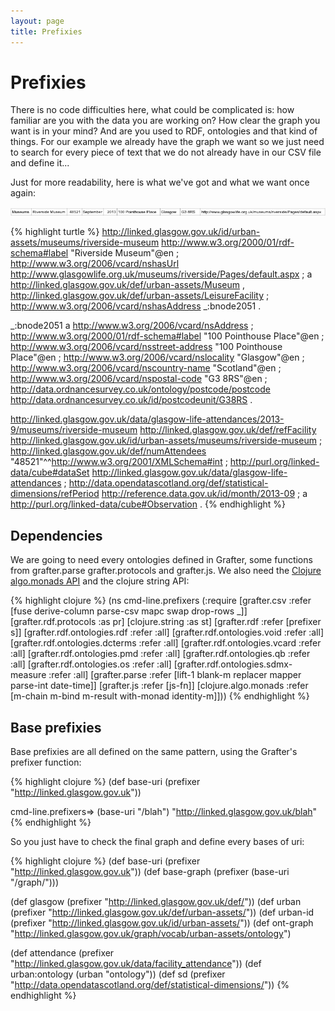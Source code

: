 ```yaml
---
layout: page
title: Prefixies
---
```


# Prefixies

There is no code difficulties here, what could be complicated is: how familiar are you with the data you are working on? How clear the graph you want is in your mind? And are you used to RDF, ontologies and that kind of things. 
For our example we already have the graph we want so we just need to search for every piece of text that we do not already have in our CSV file and define it... 

Just for more readability, here is what we've got and what we want once again:

![Data Screenshot](/assets/911_prefixies_1.png)

{% highlight turtle %}
<http://linked.glasgow.gov.uk/id/urban-assets/museums/riverside-museum> <http://www.w3.org/2000/01/rdf-schema#label> "Riverside Museum"@en ;
	<http://www.w3.org/2006/vcard/nshasUrl> <http://www.glasgowlife.org.uk/museums/riverside/Pages/default.aspx> ;
	a <http://linked.glasgow.gov.uk/def/urban-assets/Museum> , <http://linked.glasgow.gov.uk/def/urban-assets/LeisureFacility> ;
	<http://www.w3.org/2006/vcard/nshasAddress> _:bnode2051 .

_:bnode2051 a <http://www.w3.org/2006/vcard/nsAddress> ;
	<http://www.w3.org/2000/01/rdf-schema#label> "100 Pointhouse Place"@en ;
	<http://www.w3.org/2006/vcard/nsstreet-address> "100 Pointhouse Place"@en ;
	<http://www.w3.org/2006/vcard/nslocality> "Glasgow"@en ;
	<http://www.w3.org/2006/vcard/nscountry-name> "Scotland"@en ;
	<http://www.w3.org/2006/vcard/nspostal-code> "G3 8RS"@en ;
	<http://data.ordnancesurvey.co.uk/ontology/postcode/postcode> <http://data.ordnancesurvey.co.uk/id/postcodeunit/G38RS> .

<http://linked.glasgow.gov.uk/data/glasgow-life-attendances/2013-9/museums/riverside-museum> <http://linked.glasgow.gov.uk/def/refFacility> <http://linked.glasgow.gov.uk/id/urban-assets/museums/riverside-museum> ;
	<http://linked.glasgow.gov.uk/def/numAttendees> "48521"^^<http://www.w3.org/2001/XMLSchema#int> ;
	<http://purl.org/linked-data/cube#dataSet> <http://linked.glasgow.gov.uk/data/glasgow-life-attendances> ;
	<http://data.opendatascotland.org/def/statistical-dimensions/refPeriod> <http://reference.data.gov.uk/id/month/2013-09> ;
	a <http://purl.org/linked-data/cube#Observation> .
{% endhighlight %}

## Dependencies

We are going to need every ontologies defined in Grafter, some functions from grafter.parse grafter.protocols and grafter.js. We also need the [Clojure algo.monads API](http://clojure.github.io/algo.monads/) and the clojure string API:

{% highlight clojure %}
(ns cmd-line.prefixers
  (:require [grafter.csv :refer [fuse derive-column parse-csv mapc swap drop-rows _]]
           [grafter.rdf.protocols :as pr]
           [clojure.string :as st]
           [grafter.rdf :refer [prefixer s]]
           [grafter.rdf.ontologies.rdf :refer :all]
           [grafter.rdf.ontologies.void :refer :all]
           [grafter.rdf.ontologies.dcterms :refer :all]
           [grafter.rdf.ontologies.vcard :refer :all]
           [grafter.rdf.ontologies.pmd :refer :all]
           [grafter.rdf.ontologies.qb :refer :all]
           [grafter.rdf.ontologies.os :refer :all]
           [grafter.rdf.ontologies.sdmx-measure :refer :all]
           [grafter.parse :refer [lift-1 blank-m replacer mapper parse-int date-time]]
           [grafter.js :refer [js-fn]]
           [clojure.algo.monads :refer [m-chain m-bind m-result with-monad identity-m]]))
{% endhighlight %}

## Base prefixies
Base prefixies are all defined on the same pattern, using the Grafter's prefixer function:  

{% highlight clojure %}
(def base-uri (prefixer "http://linked.glasgow.gov.uk"))

cmd-line.prefixers=> (base-uri "/blah")
"http://linked.glasgow.gov.uk/blah"
{% endhighlight %}

So you just have to check the final graph and define every bases of uri:

{% highlight clojure %}
(def base-uri (prefixer "http://linked.glasgow.gov.uk"))
(def base-graph (prefixer (base-uri "/graph/")))

(def glasgow (prefixer "http://linked.glasgow.gov.uk/def/"))
(def urban (prefixer "http://linked.glasgow.gov.uk/def/urban-assets/"))
(def urban-id (prefixer "http://linked.glasgow.gov.uk/id/urban-assets/"))
(def ont-graph "http://linked.glasgow.gov.uk/graph/vocab/urban-assets/ontology")

(def attendance (prefixer "http://linked.glasgow.gov.uk/data/facility_attendance")) 
(def urban:ontology (urban "ontology"))
(def sd (prefixer "http://data.opendatascotland.org/def/statistical-dimensions/"))
{% endhighlight %}





